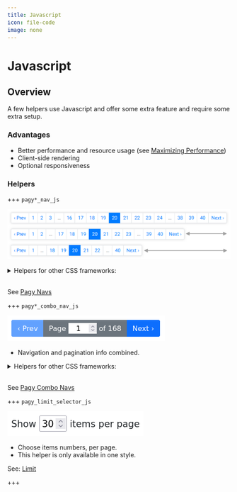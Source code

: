 ```yaml
---
title: Javascript
icon: file-code
image: none
---
```


# Javascript

## Overview

A few helpers use Javascript and offer some extra feature and require some extra setup.

### Advantages

- Better performance and resource usage (see [Maximizing Performance](/docs/Practical%20Guide/how-to.md#maximize-performance))
- Client-side rendering
- Optional responsiveness

### Helpers

+++ `pagy*_nav_js`

![bootstrap_nav_js](/docs/assets/images/bootstrap_nav_js.png)

<details>
  <summary>
  Helpers for other CSS frameworks:
  </summary>

- `pagy_nav_js`
- `pagy_bootstrap_nav_js`
- `pagy_bulma_nav_js`

</details>

<br>

See [Pagy Navs](javascript/navs.md)

+++ `pagy*_combo_nav_js`

![bootstrap_combo_nav_js](/docs/assets/images/bootstrap_combo_nav_js.png)

* Navigation and pagination info combined.

<details>
  <summary>
    Helpers for other CSS frameworks:
  </summary>

- `pagy_combo_nav_js`
- `pagy_bootstrap_combo_nav_js`
- `pagy_bulma_combo_nav_js`

</details>

<br>

See [Pagy Combo Navs](javascript/combo-navs.md)

+++ `pagy_limit_selector_js`

![pagy_limit_selector_js](/docs/assets/images/limit_selector_js.png)

* Choose items numbers, per page.
* This helper is only available in one style.

See: [Limit](/docs/extras/limit.md)

+++
